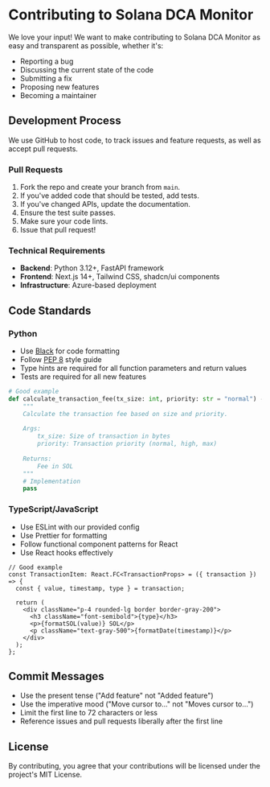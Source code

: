 # Contributing to Solana DCA Monitor

We love your input! We want to make contributing to Solana DCA Monitor as easy and transparent as possible, whether it's:

- Reporting a bug
- Discussing the current state of the code
- Submitting a fix
- Proposing new features
- Becoming a maintainer

## Development Process

We use GitHub to host code, to track issues and feature requests, as well as accept pull requests.

### Pull Requests

1. Fork the repo and create your branch from `main`.
2. If you've added code that should be tested, add tests.
3. If you've changed APIs, update the documentation.
4. Ensure the test suite passes.
5. Make sure your code lints.
6. Issue that pull request!

### Technical Requirements

- **Backend**: Python 3.12+, FastAPI framework
- **Frontend**: Next.js 14+, Tailwind CSS, shadcn/ui components
- **Infrastructure**: Azure-based deployment

## Code Standards

### Python

- Use [Black](https://github.com/psf/black) for code formatting
- Follow [PEP 8](https://www.python.org/dev/peps/pep-0008/) style guide
- Type hints are required for all function parameters and return values
- Tests are required for all new features

```python
# Good example
def calculate_transaction_fee(tx_size: int, priority: str = "normal") -> float:
    """
    Calculate the transaction fee based on size and priority.
    
    Args:
        tx_size: Size of transaction in bytes
        priority: Transaction priority (normal, high, max)
        
    Returns:
        Fee in SOL
    """
    # Implementation
    pass
```

### TypeScript/JavaScript

- Use ESLint with our provided config
- Use Prettier for formatting
- Follow functional component patterns for React
- Use React hooks effectively

```tsx
// Good example
const TransactionItem: React.FC<TransactionProps> = ({ transaction }) => {
  const { value, timestamp, type } = transaction;
  
  return (
    <div className="p-4 rounded-lg border border-gray-200">
      <h3 className="font-semibold">{type}</h3>
      <p>{formatSOL(value)} SOL</p>
      <p className="text-gray-500">{formatDate(timestamp)}</p>
    </div>
  );
};
```

## Commit Messages

- Use the present tense ("Add feature" not "Added feature")
- Use the imperative mood ("Move cursor to..." not "Moves cursor to...")
- Limit the first line to 72 characters or less
- Reference issues and pull requests liberally after the first line

## License

By contributing, you agree that your contributions will be licensed under the project's MIT License.